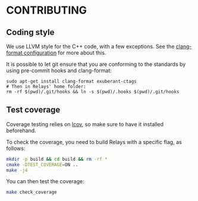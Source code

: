 CONTRIBUTING
============

## Coding style

We use LLVM style for the C++ code, with a few exceptions. See the [clang-format configuration](./.clang-format) for more about this.

It is possible to let git ensure that you are conforming to the standards by using pre-commit hooks and clang-format:
```
sudo apt-get install clang-format exuberant-ctags
# Then in Relays' home folder:
rm -rf $(pwd)/.git/hooks && ln -s $(pwd)/.hooks $(pwd)/.git/hooks
```

## Test coverage

Coverage testing relies on [lcov](http://ltp.sourceforge.net/coverage/lcov.php), so make sure to have it installed beforehand.

To check the coverage, you need to build Relays with a specific flag, as follows:

```bash
mkdir -p build && cd build && rm -rf *
cmake -DTEST_COVERAGE=ON ..
make -j4
```

You can then test the coverage:

```bash
make check_coverage
```
